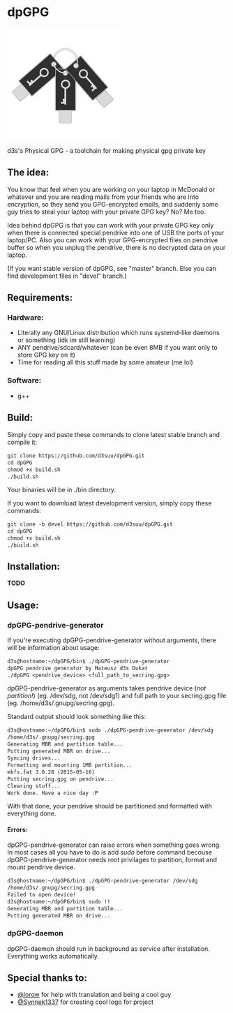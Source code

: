 # dpGPG
![picture](media/logo/logolq.png)

d3s's Physical GPG - a toolchain for making physical gpg private key

## The idea:
You know that feel when you are working on your laptop in McDonald or whatever and you are reading mails from your friends who are into encryption, so they send you GPG-encrypted emails, and suddenly some guy tries to steal your laptop with your private GPG key? No? Me too.

Idea behind dpGPG is that you can work with your private GPG key only when there is connected special pendrive into one of USB the ports of your laptop/PC. Also you can work with your GPG-encrypted files on pendrive buffer so when you unplug the pendrive, there is no decrypted data on your laptop.

(If you want stable version of dpGPG, see "master" branch. Else you can find development files in "devel" branch.)

## Requirements:
### Hardware:
- Literally any GNU/Linux distribution which runs systemd-like daemons or something (idk im still learning)
- ANY pendrive/sdcard/whatever (can be even 8MB if you want only to store GPG key on it)
- Time for reading all this stuff made by some amateur (me lol)

### Software:
- g++

## Build:
Simply copy and paste these commands to clone latest stable branch and compile it:
```
git clone https://github.com/d3suu/dpGPG.git
cd dpGPG
chmod +x build.sh
./build.sh
```
Your binaries will be in ./bin directory.

If you want to download latest development version, simply copy these commands:
```
git clone -b devel https://github.com/d3suu/dpGPG.git
cd dpGPG
chmod +x build.sh
./build.sh
```

## Installation:
__TODO__

## Usage:
### dpGPG-pendrive-generator
If you're executing dpGPG-pendrive-generator without arguments, there will be information about usage:
```
d3s@hostname:~/dpGPG/bin$ ./dpGPG-pendrive-generator 
dpGPG pendrive generator by Mateusz d3s Dukat
./dpGPG <pendrive_device> <full_path_to_secring.gpg>
```

dpGPG-pendrive-generator as arguments takes pendrive device (*not partition!*) (eg. /dev/sdg, not /dev/sdg1) and full path to your secring.gpg file (eg. /home/d3s/.gnupg/secring.gpg).

Standard output should look something like this:
```
d3s@hostname:~/dpGPG/bin$ sudo ./dpGPG-pendrive-generator /dev/sdg /home/d3s/.gnupg/secring.gpg 
Generating MBR and partition table...
Putting generated MBR on drive...
Syncing drives...
Formatting and mounting 1MB partition...
mkfs.fat 3.0.28 (2015-05-16)
Putting secring.gpg on pendrive...
Clearing stuff...
Work done. Have a nice day :P
```

With that done, your pendrive should be partitioned and formatted with everything done.

#### Errors:
dpGPG-pendrive-generator can raise errors when something goes wrong. In most cases all you have to do is add *sudo* before command becouse dpGPG-pendrive-generator needs root privilages to partition, format and mount pendrive device.
```
d3s@hostname:~/dpGPG/bin$ ./dpGPG-pendrive-generator /dev/sdg /home/d3s/.gnupg/secring.gpg 
Failed to open device!
d3s@hostname:~/dpGPG/bin$ sudo !!
Generating MBR and partition table...
Putting generated MBR on drive...
```

### dpGPG-daemon
dpGPG-daemon should run in background as service after installation. Everything works automatically.

## Special thanks to:
- [@lorow](https://github.com/lorow) for help with translation and being a cool guy
- [@Synnek1337](https://github.com/SynneK1337) for creating cool logo for project
